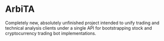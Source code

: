 # ArbiTA
Completely new, absolutely unfinished project intended to unify trading and technical analysis clients under a single API for bootstrapping stock and cryptocurrency trading bot implementations.
